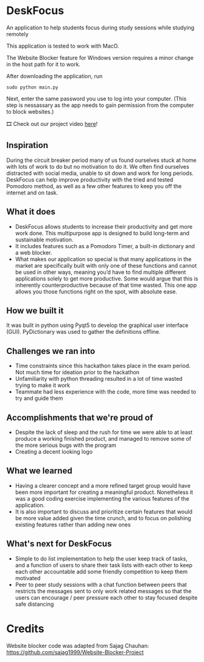 # DeskFocus
An application to help students focus during study sessions while studying remotely

This application is tested to work with MacO. 

The Website Blocker feature for Windows version requires a minor change in the host path for it to work. 

After downloading the application, run

`sudo python main.py`

Next, enter the same password you use to log into your computer. 
(This step is nessassary as the app needs to gain permission from the computer to block websites.)

:film_strip: Check out our project video [here](https://www.youtube.com/watch?v=Ky1dltMkWzU&feature=emb_title)!

## Inspiration
During the circuit breaker period many of us found ourselves stuck at home with lots of work to do but no motivation to do it. We often find ourselves distracted with social media, unable to sit down and work for long periods. DeskFocus can help improve productivity with the tried and tested Pomodoro method, as well as a few other features to keep you off the internet and on task.

## What it does
* DeskFocus allows students to increase their productivity and get more work done. This multipurpose app is designed to build long-term and sustainable motivation. 
* It includes features such as a Pomodoro Timer, a built-in dictionary and a web blocker.
* What makes our application so special is that many applications in the market are specifically built with only one of these functions and cannot be used in other ways, meaning you’d have to find multiple different applications solely to get more productive. Some would argue that this is inherently counterproductive because of that time wasted. This one app allows you those functions right on the spot, with absolute ease.  

## How we built it
It was built in python using Pyqt5 to develop the graphical user interface (GUI). PyDictionary was used to gather the definitions offline. 

## Challenges we ran into
* Time constraints since this hackathon takes place in the exam period. Not much time for ideation prior to the hackathon
* Unfamiliarity with python threading resulted in a lot of time wasted trying to make it work
* Teammate had less experience with the code, more time was needed to try and guide them 

## Accomplishments that we're proud of
* Despite the lack of sleep and the rush for time we were able to at least produce a working finished product, and managed to remove some of the more serious bugs with the program
* Creating a decent looking logo

## What we learned
* Having a clearer concept and a more refined target group would have been more important for creating a meaningful product. Nonetheless it was a good coding exercise implementing the various features of the application.
* It is also important to discuss and prioritize certain features that would be more value added given the time crunch, and to focus on polishing existing features rather than adding new ones

## What's next for DeskFocus
* Simple to do list implementation to help the user keep track of tasks, and a function of users to share their task lists with each other to keep each other accountable add some friendly competition to keep them motivated
* Peer to peer study sessions with a chat function between peers that restricts the messages sent to only work related messages so that the users can encourage / peer pressure each other to stay focused despite safe distancing

# Credits
Website blocker code was adapted from Sajag Chauhan:
https://github.com/sajag1999/Website-Blocker-Project
